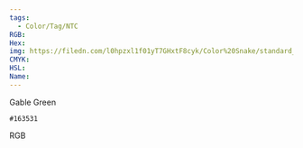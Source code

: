 ```yaml
---
tags:
  - Color/Tag/NTC
RGB:
Hex:
img: https://filedn.com/l0hpzxl1f01yT7GHxtF8cyk/Color%20Snake/standard_csv_to_svg/%23/163531.svg
CMYK:
HSL:
Name:
---
```

Gable Green
```palette
#163531
```
RGB
